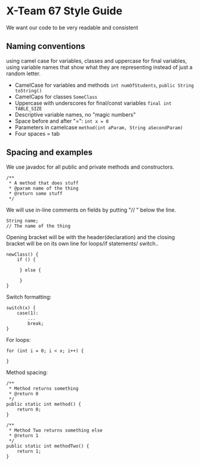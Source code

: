 # X-Team 67 Style Guide

We want our code to be very readable and consistent

## Naming conventions

 using camel case for variables, classes and uppercase for final variables, using variable names that show what they are representing instead of just a random letter.

 * CamelCase for variables and methods `int numOfStudents`, `public String toString()`
 * CamelCaps for classes `SomeClass`
 * Uppercase with underscores for final/const variables `final int TABLE_SIZE`
 * Descriptive variable names, no "magic numbers"
 * Space before and after "=": `int x = 0`
 * Parameters in camelcase `method(int aParam, String aSecondParam)`
 * Four spaces = tab


## Spacing and examples

We use javadoc for all public and private methods and constructors.
```
/**
 * A method that does stuff
 * @param name of the thing
 * @return some stuff
 */
 ```

We will use in-line comments on fields by putting "// " below the line.
```
String name;
// The name of the thing
```


Opening bracket will be with the header(declaration) and the closing bracket will be on its own line for loops/if statements/ switch..
```
newClass() {
    if () {

     } else {

     }
}
```


Switch formatting:
```
switch(x) {
	case(1):
		...
		break;
}
```
For loops:

```
for (int i = 0; i < x; i++) {

}
```

Method spacing:
```
/**
 * Method returns something
 * @return 0
 */
public static int method() {
	return 0;
}

/**
 * Method Two returns something else
 * @return 1
 */
public static int methodTwo() {
	return 1;
}
```

